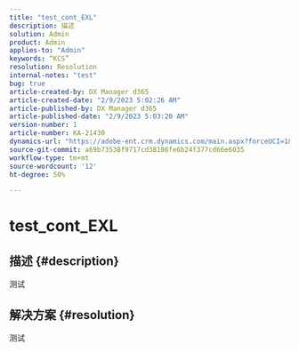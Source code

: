 ```yaml
---
title: "test_cont_EXL"
description: 描述
solution: Admin
product: Admin
applies-to: "Admin"
keywords: “KCS”
resolution: Resolution
internal-notes: "test"
bug: true
article-created-by: DX Manager d365
article-created-date: "2/9/2023 5:02:26 AM"
article-published-by: DX Manager d365
article-published-date: "2/9/2023 5:03:20 AM"
version-number: 1
article-number: KA-21430
dynamics-url: "https://adobe-ent.crm.dynamics.com/main.aspx?forceUCI=1&pagetype=entityrecord&etn=knowledgearticle&id=985d93ec-36a8-ed11-aad1-6045bd0061cb"
source-git-commit: a69b73538f9717cd38186fe6b24f377cd66e6035
workflow-type: tm+mt
source-wordcount: '12'
ht-degree: 50%

---
```


# test_cont_EXL

## 描述 {#description}

测试

## 解决方案 {#resolution}


测试

